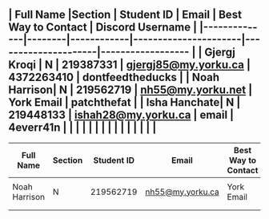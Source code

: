 | Full Name    |Section | Student ID | Email                | Best Way to Contact | Discord Username
|
|--------------|--------|------------|----------------------|---------------------|------------------
|
| Gjergj Kroqi | N      | 219387331  | gjergj85@my.yorku.ca | 4372263410          | dontfeedtheducks
|
| Noah Harrison| N      | 219562719  | nh55@my.yorku.net    | York Email          | patchthefat
|
| Isha Hanchate| N      | 219448133  | ishah28@my.yorku.ca  |  email              | 4everr41n
|
|              |        |            |                      |                     |
|
|              |        |            |                      |                     |
|
---

| Full Name | Section | Student ID | Email | Best Way to Contact  | Discord Username |
|-----------|---------|------------|-------|----------------------|------------------|
|           |         |            |       |                      |                  |
| Noah Harrison           | N         | 219562719            | nh55@my.yorku.ca       | York Email                      | patchthefat                  |
|           |         |            |       |                      |                  |
|           |         |            |       |                      |                  |

